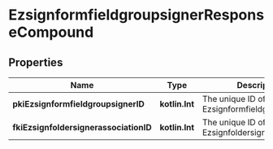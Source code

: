 
# EzsignformfieldgroupsignerResponseCompound

## Properties
| Name | Type | Description | Notes |
| ------------ | ------------- | ------------- | ------------- |
| **pkiEzsignformfieldgroupsignerID** | **kotlin.Int** | The unique ID of the Ezsignformfieldgroupsigner |  |
| **fkiEzsignfoldersignerassociationID** | **kotlin.Int** | The unique ID of the Ezsignfoldersignerassociation |  |



